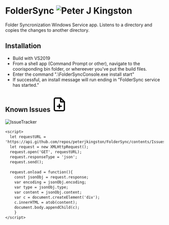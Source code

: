 # FolderSync ![Peter J Kingston](https://peterjkingston.com/favicon-32x32.png) 
Folder Syncronization Windows Service app. Listens to a directory and copies the changes to another directory.

## Installation
* Build with VS2019
* From a shell app (Command Prompt or other), navigate to the coorisponding bin folder, or whereever you've put the build files.
* Enter the command ".\FolderSyncConsole.exe install start"
* If successful, an install message will run ending in "FolderSync service has started."

## Known Issues ![Issues](https://github.com/peterjkingston/FolderSync/blob/master/.github/action-issueTracker/file-plus.svg)
![IssueTracker](https://github.com/peterjkingston/FolderSync/workflows/IssueTracker/badge.svg)

    <script>
      let requestURL = 'https://api.github.com/repos/peterjkingston/FolderSync/contents/Issues.md'; 
      let request = new XMLHttpRequest(); 
      request.open('GET', requestURL); 
      request.responseType = 'json'; 
      request.send(); 

      request.onload = function(){ 
        const jsonObj = request.response; 
        var encoding = jsonObj.encoding; 
        var type = jsonObj.type; 
        var content = jsonObj.content; 
        var c = document.createElement('div'); 
        c.innerHTML = atob(content); 
        document.body.appendChild(c);
        }
    </script>
